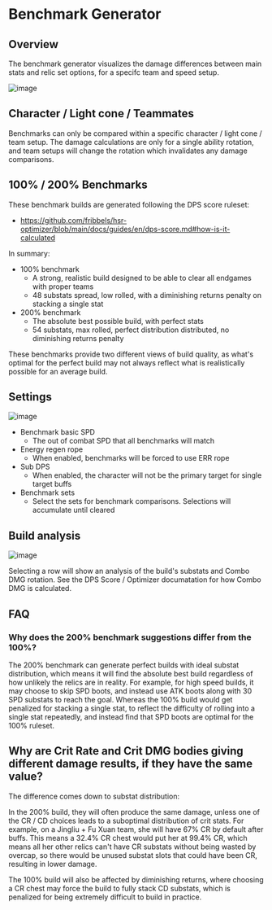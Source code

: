 # Benchmark Generator

## Overview

The benchmark generator visualizes the damage differences between main stats and relic set options, for a specifc team and speed setup.

![image](https://github.com/user-attachments/assets/e39b5690-c09b-4f9d-ad0c-5b542f2fab5b)

## Character / Light cone / Teammates

Benchmarks can only be compared within a specific character / light cone / team setup. The damage calculations are only for a single ability rotation, and 
team setups will change the rotation which invalidates any damage comparisons.

## 100% / 200% Benchmarks

These benchmark builds are generated following the DPS score ruleset:
* https://github.com/fribbels/hsr-optimizer/blob/main/docs/guides/en/dps-score.md#how-is-it-calculated

In summary: 
* 100% benchmark
  * A strong, realistic build designed to be able to clear all endgames with proper teams
  * 48 substats spread, low rolled, with a diminishing returns penalty on stacking a single stat
* 200% benchmark
  * The absolute best possible build, with perfect stats
  * 54 substats, max rolled, perfect distribution distributed, no diminishing returns penalty

These benchmarks provide two different views of build quality, as what's optimal for the perfect build may not always reflect what is realistically
possible for an average build.

## Settings

![image](https://github.com/user-attachments/assets/cc56eb28-1dae-48cb-b085-8cf0caf53012)


* Benchmark basic SPD
  * The out of combat SPD that all benchmarks will match
* Energy regen rope
  * When enabled, benchmarks will be forced to use ERR rope
* Sub DPS
  * When enabled, the character will not be the primary target for single target buffs
* Benchmark sets
  * Select the sets for benchmark comparisons. Selections will accumulate until cleared

## Build analysis

![image](https://github.com/user-attachments/assets/a67efd0c-479a-4077-8cbe-4df996a7b362)

Selecting a row will show an analysis of the build's substats and Combo DMG rotation. See the DPS Score / Optimizer documatation for how Combo DMG is calculated.

## FAQ

### Why does the 200% benchmark suggestions differ from the 100%?

The 200% benchmark can generate perfect builds with ideal substat distribution, which means it will find the absolute best build regardless of how unlikely the
relics are in reality. For example, for high speed builds, it may choose to skip SPD boots, and instead use ATK boots along with 30 SPD substats to reach the goal. Whereas
the 100% build would get penalized for stacking a single stat, to reflect the difficulty of rolling into a single stat repeatedly, and instead find that SPD boots are optimal 
for the 100% ruleset.

## Why are Crit Rate and Crit DMG bodies giving different damage results, if they have the same value?

The difference comes down to substat distribution:

In the 200% build, they will often produce the same damage, unless one of the CR / CD choices leads to a suboptimal distribution of crit stats. For example,
on a Jingliu + Fu Xuan team, she will have 67% CR by default after buffs. This means a 32.4% CR chest would put her at 99.4% CR, which means all her other relics
can't have CR substats without being wasted by overcap, so there would be unused substat slots that could have been CR, resulting in lower damage. 

The 100% build will also be affected by diminishing returns, where choosing a CR chest may force the build to fully stack CD substats, which is penalized for being 
extremely difficult to build in practice. 

